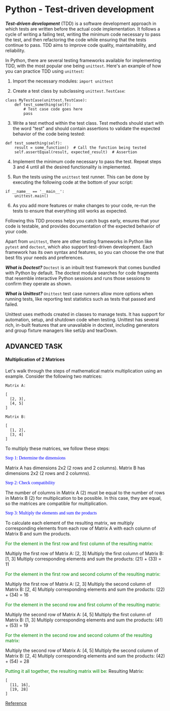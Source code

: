 # Python - Test-driven development

***Test-driven development*** (TDD) is a software development approach in which tests are written before the actual code implementation. It follows a cycle of writing a failing test, writing the minimum code necessary to pass the test, and then refactoring the code while ensuring that the tests continue to pass. TDD aims to improve code quality, maintainability, and reliability.

In Python, there are several testing frameworks available for implementing TDD, with the most popular one being `unittest`. Here's an example of how you can practice TDD using `unittest`:

1. Import the necessary modules:
`import unittest`

2. Create a test class by subclassing `unittest.TestCase`:
```
class MyTestCase(unittest.TestCase):
    def test_something(self):
        # Test case code goes here
        pass
```

3. Write a test method within the test class. Test methods should start with the word "test" and should contain assertions to validate the expected behavior of the code being tested:
```
def test_something(self):
    result = some_function()  # Call the function being tested
    self.assertEqual(result, expected_result)  # Assertion
```

4. Implement the minimum code necessary to pass the test. Repeat steps 3 and 4 until all the desired functionality is implemented.

5. Run the tests using the `unittest` test runner. This can be done by executing the following code at the bottom of your script:
```
if __name__ == '__main__':
    unittest.main()
```

6. As you add more features or make changes to your code, re-run the tests to ensure that everything still works as expected.

Following this TDD process helps you catch bugs early, ensures that your code is testable, and provides documentation of the expected behavior of your code.

Apart from `unittest`, there are other testing frameworks in Python like `pytest` and `doctest`, which also support test-driven development. Each framework has its own syntax and features, so you can choose the one that best fits your needs and preferences.

***What is Doctest?***
`Doctest` is an inbuilt test framework that comes bundled with Python by default. The doctest module searches for code fragments that resemble interactive Python sessions and runs those sessions to confirm they operate as shown.

***What is Unittest?***
`Unittest` test case runners allow more options when running tests, like reporting test statistics such as tests that passed and failed.

Unittest uses methods created in classes to manage tests. It has support for automation, setup, and shutdown code when testing. Unittest has several rich, in-built features that are unavailable in doctest, including generators and group fixture managers like setUp and tearDown.

## ADVANCED TASK

#### Multiplication of 2 Matrices

Let's walk through the steps of mathematical matrix multiplication using an example. Consider the following two matrices:

`Matrix A:`
```
[
  [2, 3],
  [4, 5]
]
```

`Matrix B:`
```
[
  [1, 2],
  [3, 4]
]
```

To multiply these matrices, we follow these steps:

<span style="color: blue; font-family: Times New Roman">Step 1: Determine the dimensions</span>

Matrix A has dimensions 2x2 (2 rows and 2 columns).
Matrix B has dimensions 2x2 (2 rows and 2 columns).


<span style="color: blue; font-family: Times New Roman">Step 2: Check compatibility</span>

The number of columns in Matrix A (2) must be equal to the number of rows in Matrix B (2) for multiplication to be possible. In this case, they are equal, so the matrices are compatible for multiplication.

<span style="color: blue; font-family: Times New Roman">Step 3: Multiply the elements and sum the products</span>

To calculate each element of the resulting matrix, we multiply corresponding elements from each row of Matrix A with each column of Matrix B and sum the products.

<span style="color: green;">For the element in the first row and first column of the resulting matrix:</span>

Multiply the first row of Matrix A: [2, 3]
Multiply the first column of Matrix B: [1, 3]
Multiply corresponding elements and sum the products: (21) + (33) = 11


<span style="color: green;">For the element in the first row and second column of the resulting matrix:</span>

Multiply the first row of Matrix A: [2, 3]
Multiply the second column of Matrix B: [2, 4]
Multiply corresponding elements and sum the products: (22) + (34) = 16


<span style="color: green;">For the element in the second row and first column of the resulting matrix:</span>

Multiply the second row of Matrix A: [4, 5]
Multiply the first column of Matrix B: [1, 3]
Multiply corresponding elements and sum the products: (41) + (53) = 19


<span style="color: green;">For the element in the second row and second column of the resulting matrix:</span>

Multiply the second row of Matrix A: [4, 5]
Multiply the second column of Matrix B: [2, 4]
Multiply corresponding elements and sum the products: (42) + (54) = 28


<span style="color: green;">Putting it all together, the resulting matrix will be:</span>
Resulting Matrix:
```
[
  [11, 16],
  [19, 28]
]
```

[Reference](https://chat.openai.com/)
